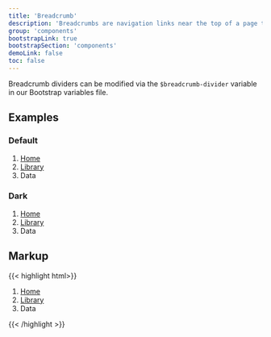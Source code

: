 ```yaml
---
title: 'Breadcrumb'
description: 'Breadcrumbs are navigation links near the top of a page to help orient users.'
group: 'components'
bootstrapLink: true
bootstrapSection: 'components'
demoLink: false
toc: false
---
```


Breadcrumb dividers can be modified via the `$breadcrumb-divider` variable in our Bootstrap variables file.

## Examples 

### Default

<nav aria-label="breadcrumb">
    <ol class="breadcrumb">
        <li class="breadcrumb-item"><a class="breadcrumb-link" href="#">Home</a></li>
        <li class="breadcrumb-item"><a class="breadcrumb-link" href="#">Library</a></li>
        <li class="breadcrumb-item active" aria-current="page">Data</li>
    </ol>
</nav>

### Dark

<div class="bg-dark px-3 pt-1">
    <nav aria-label="breadcrumb">
        <ol class="breadcrumb breadcrumb-dark">
            <li class="breadcrumb-item"><a class="breadcrumb-link" href="#">Home</a></li>
            <li class="breadcrumb-item"><a class="breadcrumb-link" href="#">Library</a></li>
            <li class="breadcrumb-item active" aria-current="page">Data</li>
        </ol>
    </nav>
</div>

## Markup

{{< highlight html>}}
<nav aria-label="breadcrumb">
    <ol class="breadcrumb">
        <li class="breadcrumb-item"><a class="breadcrumb-link" href="#">Home</a></li>
        <li class="breadcrumb-item"><a class="breadcrumb-link" href="#">Library</a></li>
        <li class="breadcrumb-item active" aria-current="page">Data</li>
    </ol>
</nav>
{{< /highlight >}}

